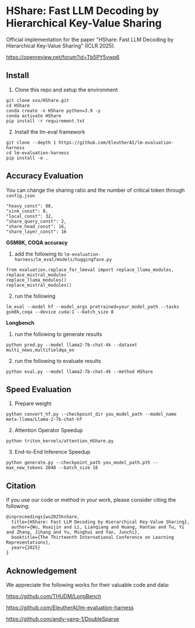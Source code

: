 # HShare: Fast LLM Decoding by Hierarchical Key-Value Sharing
Official implementation for the paper "HShare: Fast LLM Decoding by Hierarchical Key-Value Sharing" (ICLR 2025).

https://openreview.net/forum?id=Tb5PY5vwp6


## Install

1. Clone this repo and setup the environment

```
git clone xxx/HShare.git
cd HShare
conda create -n HShare python=3.9 -y
conda activate HShare
pip install -r requirement.txt
```

2. Install the lm-eval framework

```
git clone --depth 1 https://github.com/EleutherAI/lm-evaluation-harness
cd lm-evaluation-harness
pip install -e .
```

## Accuracy Evaluation

You can change the sharing ratio and the number of critical token through `config.json`

```
"heavy_const": 88,
"sink_const": 8,
"local_const": 32,
"share_query_const": 2,
"share_head_const": 16,
"share_layer_const": 16
```

**GSM8K, COQA accuracy**

1. add the following to `lm-evaluation-harness/lm_eval/models/huggingface.py`

```
from evaluation.replace_for_lmeval import replace_llama_modules, replace_mistral_modules
replace_llama_modules()
replace_mistral_modules()
```

2. run the following

```
lm_eval --model hf --model_args pretrained=your_model_path --tasks gsm8k,coqa --device cuda:1 --batch_size 8
```

**Longbench**

1. run the following to generate results

```
python pred.py --model llama2-7b-chat-4k --dataset multi_news,multifieldqa_en
```

2. run the following to evaluate results

```
python eval.py --model llama2-7b-chat-4k --method HShare
```

## Speed Evaluation

1. Prepare weight

```
python convert_hf.py --checkpoint_dir you_model_path --model_name meta-llama/Llama-2-7b-chat-hf
```

2. Attention Operator Speedup

```
python triton_kernels/attention_HShare.py 
```

3. End-to-End Inference Speedup

```
python generate.py --checkpoint_path you_model_path.pth --max_new_tokens 2048 --batch_size 16
```

## Citation

If you use our code or method in your work, please consider citing the following:

```
@inproceedings{wu2025hshare,
  title={HShare: Fast LLM Decoding by Hierarchical Key-Value Sharing},
  author={Wu, Huaijin and Li, Lianqiang and Huang, Hantao and Tu, Yi and Zhang, Jihang and Yu, Minghui and Yan, Junchi},
  booktitle={The Thirteenth International Conference on Learning Representations},
  year={2025}
}
```

## Acknowledgement

We appreciate the following works for their valuable code and data:

https://github.com/THUDM/LongBench

https://github.com/EleutherAI/lm-evaluation-harness

https://github.com/andy-yang-1/DoubleSparse
